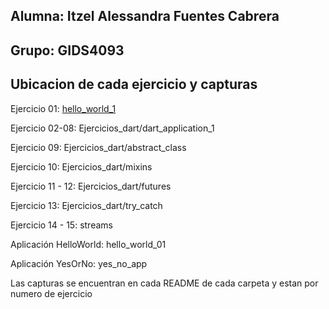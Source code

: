 ## Alumna: Itzel Alessandra Fuentes Cabrera

## Grupo: GIDS4093

## Ubicacion de cada ejercicio y capturas
Ejercicio 01: [hello_world_1](https://github.com/ItzelFuentes/IAFC_Portafolio_Evidencias_DDI_GIDS4093/tree/main/hello_world_1)

Ejercicio 02-08: Ejercicios_dart/dart_application_1

Ejercicio 09: Ejercicios_dart/abstract_class

Ejercicio 10: Ejercicios_dart/mixins

Ejercicio 11 - 12: Ejercicios_dart/futures

Ejercicio 13: Ejercicios_dart/try_catch 

Ejercicio 14 - 15: streams

Aplicación HelloWorld: hello_world_01  

Aplicación YesOrNo: yes_no_app

Las capturas se encuentran en cada README de cada carpeta y estan por numero de ejercicio
